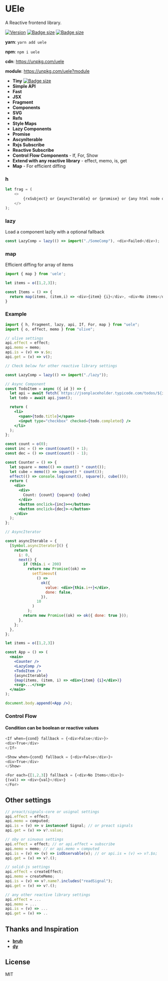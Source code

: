 # UEle

A Reactive frontend library.

[![Version](https://img.shields.io/npm/v/uele.svg?color=success&style=flat-square)](https://www.npmjs.com/package/uele) [![Badge size](https://img.badgesize.io/https://unpkg.com/uele?compression=brotli&label=brotli&style=flat-square)](https://unpkg.com/uele) [![Badge size](https://img.badgesize.io/https://unpkg.com/uele?compression=gzip&label=gzip&style=flat-square)](https://unpkg.com/uele)

**yarn**: `yarn add uele`

**npm**: `npm i uele`

**cdn**: https://unpkg.com/uele

**module**: https://unpkg.com/uele?module

- **Tiny** [![Badge size](https://img.badgesize.io/https://unpkg.com/uele?compression=brotli&label=brotli&style=flat-square)](https://unpkg.com/uele)
- **Simple API**
- **Fast**
- **JSX**
- **Fragment**
- **Components**
- **SVG**
- **Refs**
- **Style Maps**
- **Lazy Components**
- **Promise**
- **AscynIterable**
- **Rxjs Subscribe**
- **Reactive Subscribe**
- **Control Flow Components** - If, For, Show
- **Extend with any reactive library** - effect, memo, is, get
- **Map** - For efficient diffing

### h

```js
let frag = (
	<>
		{rxSubject} or {asyncIterable} or {promise} or {any html node or component}
	</>
);
```

### lazy

Load a component lazily with a optional fallback

```js
const LazyComp = lazy(() => import("./SomeComp"), <div>Failed</div>);
```

### map

Efficient diffing for array of items

```js
import { map } from 'uele';

let items = o([1,2,3]);

const Items = () => {
  return map(items, (item,i) => <div>{item} {i}</div>, <div>No items</div>)
}
```
### Example

```jsx
import { h, Fragment, lazy, api, If, For, map } from "uele";
import { o, effect, memo } from "ulive";

// ulive settings
api.effect = effect;
api.memo = memo;
api.is = (v) => v.$o;
api.get = (v) => v();

// Check below for other reactive library settings

const LazyComp = lazy(() => import("./lazy"));

// Async Component
const TodoItem = async ({ id }) => {
  let api = await fetch(`https://jsonplaceholder.typicode.com/todos/${id}`);
  let todo = await api.json();

  return (
    <li>
      <span>{todo.title}</span>
      <input type="checkbox" checked={todo.completed} />
    </li>
  );
};

const count = o(0);
const inc = () => count(count() + 1);
const dec = () => count(count() - 1);

const Counter = () => {
  let square = memo(() => count() * count());
  let cube = memo(() => square() * count());
  effect(() => console.log(count(), square(), cube()));
  return (
    <div>
      <div>
        Count: {count} {square} {cube}
      </div>
      <button onclick={inc}>+</button>
      <button onclick={dec}>-</button>
    </div>
  );
};

// AsyncIterator

const asyncIterable = {
  [Symbol.asyncIterator]() {
    return {
      i: 0,
      next() {
        if (this.i < 200)
          return new Promise((ok) =>
            setTimeout(
              () =>
                ok({
                  value: <div>{this.i++}</div>,
                  done: false,
                }),
              10
            )
          );
        return new Promise((ok) => ok({ done: true }));
      },
    };
  },
};

let items = o([1,2,3])

const App = () => (
  <main>
    <Counter />
    <LazyComp />
    <TodoItem />
    {asyncIterable}
    {map(items, (item, i) => <div>{item} {i}</div>)}
    <svg>...</svg>
  </main>
);

document.body.append(<App />);
```

### Control Flow
#### Condition can be boolean or reactive values

```js
<If when={cond} fallback = {<div>False</div>}>
<div>True</div>
</If>

<Show when={cond} fallback = {<div>False</div>}>
<div>True</div>
</Show>

<For each={[1,2,3]} fallback = {<div>No Items</div>}>
{(val) => <div>{val}</div>}
</For>
```
## Other settings

```js
// preact/signals-core or usignal settings
api.effect = effect;
api.memo = computed;
api.is = (v) => v instanceof Signal; // or preact signals
api.get = (v) => v?.value;

// oby or sinuous settings
api.effect = effect; // or api.effect = subscribe
api.memo = memo; // or api.memo = computed
api.is = (v) => (v) => isObservable(v); // or api.is = (v) => v?.$o;
api.get = (v) => v?.();

// solid-js settings
api.effect = createEffect;
api.memo = createMemo;
api.is = (v) => v?.name?.includes("readSignal");
api.get = (v) => v?.();

// any other reactive library settings
api.effect = ...
api.memo = ...
api.is = (v) => ...
api.get = (v) => ..
```

## Thanks and Inspiration

- **[bruh](https://github.com/Technical-Source/bruh)**
- **[dy](https://github.com/dy)**

## License

MIT
